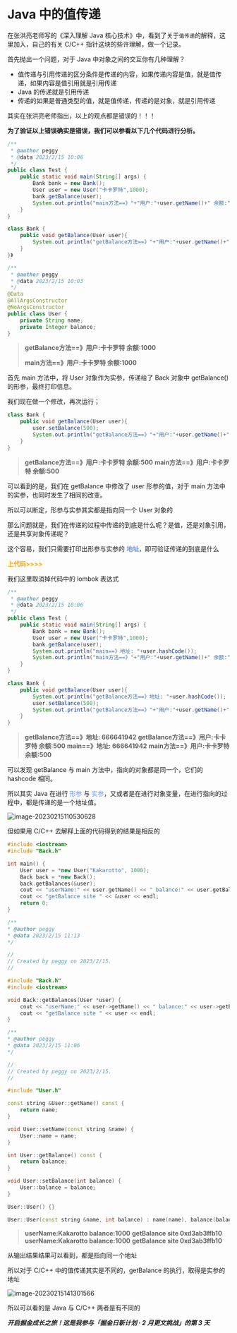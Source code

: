# Java 中的值传递

在张洪亮老师写的《深入理解 Java 核心技术》中，看到了关于`值传递`的解释，这里加入，自己的有关 C/C++ 指针这块的些许理解，做一个记录。

首先抛出一个问题，对于 Java 中对象之间的交互你有几种理解？

- 值传递与引用传递的区分条件是传递的内容，如果传递内容是值，就是值传递，如果内容是值引用就是引用传递
- Java 的传递就是引用传递
- 传递的如果是普通类型的值，就是值传递，传递的是对象，就是引用传递

其实在张洪亮老师指出，以上的观点都是错误的！！！

**为了验证以上错误确实是错误，我们可以参看以下几个代码进行分析。**

```java
/**
 * @author peggy
 * @data 2023/2/15 10:06
 */
public class Test {
    public static void main(String[] args) {
        Bank bank = new Bank();
        User user = new User("卡卡罗特",1000);
        bank.getBalance(user);
        System.out.println("main方法==》"+"用户:"+user.getName()+" 余额:"+user.getBalance());
    }
}

class Bank {
    public void getBalance(User user){
        System.out.println("getBalance方法==》"+"用户:"+user.getName()+" 余额:"+user.getBalance());
    }
}》
```

~~~ java
/**
 * @author peggy
 * @data 2023/2/15 10:03
 */
@Data
@AllArgsConstructor
@NoArgsConstructor
public class User {
    private String name;
    private Integer balance;
}
~~~

> **getBalance方法==》用户:卡卡罗特 余额:1000**
>
> **main方法==》用户:卡卡罗特 余额:1000**

首先 main 方法中，将 User 对象作为实参，传递给了 Back 对象中 getBalance() 的形参，最终打印信息。

我们现在做一个修改，再次运行；

```java
class Bank {
    public void getBalance(User user){
        user.setBalance(500);
        System.out.println("getBalance方法==》"+"用户:"+user.getName()+" 余额:"+user.getBalance());
    }
}
```

> **getBalance方法==》用户:卡卡罗特 余额:500**
> **main方法==》用户:卡卡罗特 余额:500**

可以看到的是，我们在 getBalance 中修改了 user 形参的值，对于 main 方法中的实参，也同时发生了相同的改变。

所以可以断定，形参与实参其实都是指向同一个 User 对象的

那么问题就是，我们在传递的过程中传递的到底是什么呢？是值，还是对象引用，还是共享对象传递呢？

这个容易，我们只需要打印出形参与实参的 **<font color='cornflowerblue'>地址</font>**，即可验证传递的到底是什么

**<font color='orange'>上代码>>>></font>** 

我们这里取消掉代码中的 lombok 表达式

```java
/**
 * @author peggy
 * @data 2023/2/15 10:06
 */
public class Test {
    public static void main(String[] args) {
        Bank bank = new Bank();
        User user = new User("卡卡罗特",1000);
        bank.getBalance(user);
        System.out.println("main==》地址: "+user.hashCode());
        System.out.println("main方法==》"+"用户:"+user.getName()+" 余额:"+user.getBalance());
    }
}

class Bank {
    public void getBalance(User user){
        System.out.println("getBalance方法==》地址: "+user.hashCode());
        user.setBalance(500);
        System.out.println("getBalance方法==》"+"用户:"+user.getName()+" 余额:"+user.getBalance());
    }
}
```

> **getBalance方法==》地址: 666641942**
> **getBalance方法==》用户:卡卡罗特 余额:500**
> **main==》地址: 666641942**
> **main方法==》用户:卡卡罗特 余额:500**

可以发现 getBalance 与 main 方法中，指向的对象都是同一个，它们的 hashcode 相同。

所以其实 Java 在进行 <font color='cornflowerblue'>形参 </font>与 <font color='cornflowerblue'>实参</font>，又或者是在进行对象变量，在进行指向的过程中，都是传递的是一个地址值。

![image-20230215110530628](https://peggy-note.oss-cn-hangzhou.aliyuncs.com/images/image-20230215110530628.png)

但如果用 C/C++ 去解释上面的代码得到的结果是相反的 

```c++
#include <iostream>
#include "Back.h"

int main() {
    User user = *new User("Kakarotto", 1000);
    Back back = *new Back();
    back.getBalances(&user);
    cout << "userName:" << user.getName() << " balance:" << user.getBalance() << endl;
    cout << "getBalance site " << &user << endl;
    return 0;
}
```

```c++
/**
* @author peggy
* @data 2023/2/15 11:13
*/

//
// Created by peggy on 2023/2/15.
//

#include "Back.h"
#include <iostream>

void Back::getBalances(User *user) {
    cout << "userName:" << user->getName() << " balance:" << user->getBalance() << endl;
    cout << "getBalance site " << user << endl;
}
```

```c++
/**
* @author peggy
* @data 2023/2/15 11:06
*/

//
// Created by peggy on 2023/2/15.
//

#include "User.h"

const string &User::getName() const {
    return name;
}

void User::setName(const string &name) {
    User::name = name;
}

int User::getBalance() const {
    return balance;
}

void User::setBalance(int balance) {
    User::balance = balance;
}

User::User() {}

User::User(const string &name, int balance) : name(name), balance(balance) {}
```

> **userName:Kakarotto balance:1000**
> **getBalance site 0xd3ab3ffb10**
> **userName:Kakarotto balance:1000**
> **getBalance site 0xd3ab3ffb10**

从输出结果结果可以看到，都是指向同一个地址

所以对于 C/C++ 中的值传递其实是不同的，getBalance 的执行，取得是实参的地址

![image-20230215141301566](https://peggy-note.oss-cn-hangzhou.aliyuncs.com/images/image-20230215141301566.png) 

所以可以看的是 Java 与 C/C++ 两者是有不同的

***开启掘金成长之旅！这是我参与「掘金日新计划 · 2 月更文挑战」的第 3 天***